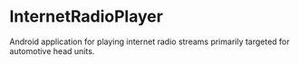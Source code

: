 # InternetRadioPlayer
Android application for playing internet radio streams primarily targeted for automotive head units.
